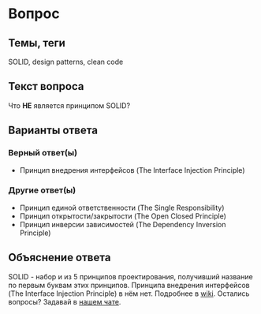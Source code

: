 # Вопрос

## Темы, теги

SOLID, design patterns, clean code

## Текст вопроса

Что **НЕ** является принципом SOLID?

## Варианты ответа

### Верный ответ(ы)

* Принцип внедрения интерфейсов (The Interface Injection Principle)

### Другие ответ(ы)

* Принцип единой ответственности (The Single Responsibility)
* Принцип открытости/закрытости (The Open Closed Principle)
* Принцип инверсии зависимостей (The Dependency Inversion Principle)

## Объяснение ответа

SOLID - набор и из 5 принципов проектирования, получивший название по первым буквам этих принципов. Принципа внедрения интерфейсов (The Interface Injection Principle) в нём нет. Подробнее в [wiki](https://technical-excellence.ru/wiki/SOLID). Остались вопросы? Задавай в [нашем чате](https://t.me/technicalexcellenceru).

